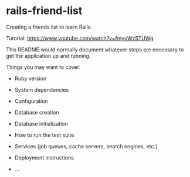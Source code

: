 # rails-friend-list

Creating a friends list to learn Rails.

Tutorial: https://www.youtube.com/watch?v=fmyvWz5TUWg

This README would normally document whatever steps are necessary to get the
application up and running.

Things you may want to cover:

* Ruby version

* System dependencies

* Configuration

* Database creation

* Database initialization

* How to run the test suite

* Services (job queues, cache servers, search engines, etc.)

* Deployment instructions

* ...


